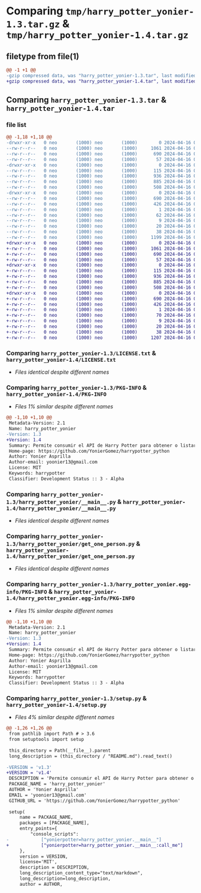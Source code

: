 # Comparing `tmp/harry_potter_yonier-1.3.tar.gz` & `tmp/harry_potter_yonier-1.4.tar.gz`

## filetype from file(1)

```diff
@@ -1 +1 @@
-gzip compressed data, was "harry_potter_yonier-1.3.tar", last modified: Tue Apr 16 04:45:52 2024, max compression
+gzip compressed data, was "harry_potter_yonier-1.4.tar", last modified: Tue Apr 16 04:49:24 2024, max compression
```

## Comparing `harry_potter_yonier-1.3.tar` & `harry_potter_yonier-1.4.tar`

### file list

```diff
@@ -1,18 +1,18 @@
-drwxr-xr-x   0 neo       (1000) neo       (1000)        0 2024-04-16 04:45:52.391138 harry_potter_yonier-1.3/
--rw-r--r--   0 neo       (1000) neo       (1000)     1061 2024-04-16 03:01:09.000000 harry_potter_yonier-1.3/LICENSE.txt
--rw-r--r--   0 neo       (1000) neo       (1000)      690 2024-04-16 04:45:52.391138 harry_potter_yonier-1.3/PKG-INFO
--rw-r--r--   0 neo       (1000) neo       (1000)       57 2024-04-16 00:38:48.000000 harry_potter_yonier-1.3/README.md
-drwxr-xr-x   0 neo       (1000) neo       (1000)        0 2024-04-16 04:45:52.390138 harry_potter_yonier-1.3/harry_potter_yonier/
--rw-r--r--   0 neo       (1000) neo       (1000)      115 2024-04-16 03:58:52.000000 harry_potter_yonier-1.3/harry_potter_yonier/__init__.py
--rw-r--r--   0 neo       (1000) neo       (1000)      936 2024-04-16 04:29:20.000000 harry_potter_yonier-1.3/harry_potter_yonier/__main__.py
--rw-r--r--   0 neo       (1000) neo       (1000)      885 2024-04-16 04:45:05.000000 harry_potter_yonier-1.3/harry_potter_yonier/get_one_person.py
--rw-r--r--   0 neo       (1000) neo       (1000)      508 2024-04-16 03:58:17.000000 harry_potter_yonier-1.3/harry_potter_yonier/get_person.py
-drwxr-xr-x   0 neo       (1000) neo       (1000)        0 2024-04-16 04:45:52.391138 harry_potter_yonier-1.3/harry_potter_yonier.egg-info/
--rw-r--r--   0 neo       (1000) neo       (1000)      690 2024-04-16 04:45:52.000000 harry_potter_yonier-1.3/harry_potter_yonier.egg-info/PKG-INFO
--rw-r--r--   0 neo       (1000) neo       (1000)      426 2024-04-16 04:45:52.000000 harry_potter_yonier-1.3/harry_potter_yonier.egg-info/SOURCES.txt
--rw-r--r--   0 neo       (1000) neo       (1000)        1 2024-04-16 04:45:52.000000 harry_potter_yonier-1.3/harry_potter_yonier.egg-info/dependency_links.txt
--rw-r--r--   0 neo       (1000) neo       (1000)       62 2024-04-16 04:45:52.000000 harry_potter_yonier-1.3/harry_potter_yonier.egg-info/entry_points.txt
--rw-r--r--   0 neo       (1000) neo       (1000)        9 2024-04-16 04:45:52.000000 harry_potter_yonier-1.3/harry_potter_yonier.egg-info/requires.txt
--rw-r--r--   0 neo       (1000) neo       (1000)       20 2024-04-16 04:45:52.000000 harry_potter_yonier-1.3/harry_potter_yonier.egg-info/top_level.txt
--rw-r--r--   0 neo       (1000) neo       (1000)       38 2024-04-16 04:45:52.391138 harry_potter_yonier-1.3/setup.cfg
--rw-r--r--   0 neo       (1000) neo       (1000)     1199 2024-04-16 04:28:30.000000 harry_potter_yonier-1.3/setup.py
+drwxr-xr-x   0 neo       (1000) neo       (1000)        0 2024-04-16 04:49:24.998047 harry_potter_yonier-1.4/
+-rw-r--r--   0 neo       (1000) neo       (1000)     1061 2024-04-16 03:01:09.000000 harry_potter_yonier-1.4/LICENSE.txt
+-rw-r--r--   0 neo       (1000) neo       (1000)      690 2024-04-16 04:49:24.998047 harry_potter_yonier-1.4/PKG-INFO
+-rw-r--r--   0 neo       (1000) neo       (1000)       57 2024-04-16 00:38:48.000000 harry_potter_yonier-1.4/README.md
+drwxr-xr-x   0 neo       (1000) neo       (1000)        0 2024-04-16 04:49:24.997047 harry_potter_yonier-1.4/harry_potter_yonier/
+-rw-r--r--   0 neo       (1000) neo       (1000)      115 2024-04-16 03:58:52.000000 harry_potter_yonier-1.4/harry_potter_yonier/__init__.py
+-rw-r--r--   0 neo       (1000) neo       (1000)      936 2024-04-16 04:29:20.000000 harry_potter_yonier-1.4/harry_potter_yonier/__main__.py
+-rw-r--r--   0 neo       (1000) neo       (1000)      885 2024-04-16 04:45:05.000000 harry_potter_yonier-1.4/harry_potter_yonier/get_one_person.py
+-rw-r--r--   0 neo       (1000) neo       (1000)      508 2024-04-16 03:58:17.000000 harry_potter_yonier-1.4/harry_potter_yonier/get_person.py
+drwxr-xr-x   0 neo       (1000) neo       (1000)        0 2024-04-16 04:49:24.997047 harry_potter_yonier-1.4/harry_potter_yonier.egg-info/
+-rw-r--r--   0 neo       (1000) neo       (1000)      690 2024-04-16 04:49:24.000000 harry_potter_yonier-1.4/harry_potter_yonier.egg-info/PKG-INFO
+-rw-r--r--   0 neo       (1000) neo       (1000)      426 2024-04-16 04:49:24.000000 harry_potter_yonier-1.4/harry_potter_yonier.egg-info/SOURCES.txt
+-rw-r--r--   0 neo       (1000) neo       (1000)        1 2024-04-16 04:49:24.000000 harry_potter_yonier-1.4/harry_potter_yonier.egg-info/dependency_links.txt
+-rw-r--r--   0 neo       (1000) neo       (1000)       70 2024-04-16 04:49:24.000000 harry_potter_yonier-1.4/harry_potter_yonier.egg-info/entry_points.txt
+-rw-r--r--   0 neo       (1000) neo       (1000)        9 2024-04-16 04:49:24.000000 harry_potter_yonier-1.4/harry_potter_yonier.egg-info/requires.txt
+-rw-r--r--   0 neo       (1000) neo       (1000)       20 2024-04-16 04:49:24.000000 harry_potter_yonier-1.4/harry_potter_yonier.egg-info/top_level.txt
+-rw-r--r--   0 neo       (1000) neo       (1000)       38 2024-04-16 04:49:24.998047 harry_potter_yonier-1.4/setup.cfg
+-rw-r--r--   0 neo       (1000) neo       (1000)     1207 2024-04-16 04:49:07.000000 harry_potter_yonier-1.4/setup.py
```

### Comparing `harry_potter_yonier-1.3/LICENSE.txt` & `harry_potter_yonier-1.4/LICENSE.txt`

 * *Files identical despite different names*

### Comparing `harry_potter_yonier-1.3/PKG-INFO` & `harry_potter_yonier-1.4/PKG-INFO`

 * *Files 1% similar despite different names*

```diff
@@ -1,10 +1,10 @@
 Metadata-Version: 2.1
 Name: harry_potter_yonier
-Version: 1.3
+Version: 1.4
 Summary: Permite consumir el API de Harry Potter para obtener o listar personajes
 Home-page: https://github.com/YonierGomez/harrypotter_python
 Author: Yonier Asprilla
 Author-email: yoonier13@gmail.com
 License: MIT
 Keywords: harrypotter
 Classifier: Development Status :: 3 - Alpha
```

### Comparing `harry_potter_yonier-1.3/harry_potter_yonier/__main__.py` & `harry_potter_yonier-1.4/harry_potter_yonier/__main__.py`

 * *Files identical despite different names*

### Comparing `harry_potter_yonier-1.3/harry_potter_yonier/get_one_person.py` & `harry_potter_yonier-1.4/harry_potter_yonier/get_one_person.py`

 * *Files identical despite different names*

### Comparing `harry_potter_yonier-1.3/harry_potter_yonier.egg-info/PKG-INFO` & `harry_potter_yonier-1.4/harry_potter_yonier.egg-info/PKG-INFO`

 * *Files 1% similar despite different names*

```diff
@@ -1,10 +1,10 @@
 Metadata-Version: 2.1
 Name: harry_potter_yonier
-Version: 1.3
+Version: 1.4
 Summary: Permite consumir el API de Harry Potter para obtener o listar personajes
 Home-page: https://github.com/YonierGomez/harrypotter_python
 Author: Yonier Asprilla
 Author-email: yoonier13@gmail.com
 License: MIT
 Keywords: harrypotter
 Classifier: Development Status :: 3 - Alpha
```

### Comparing `harry_potter_yonier-1.3/setup.py` & `harry_potter_yonier-1.4/setup.py`

 * *Files 4% similar despite different names*

```diff
@@ -1,26 +1,26 @@
 from pathlib import Path # > 3.6
 from setuptools import setup
 
 this_directory = Path(__file__).parent
 long_description = (this_directory / "README.md").read_text()
 
-VERSION = 'v1.3'
+VERSION = 'v1.4'
 DESCRIPTION = 'Permite consumir el API de Harry Potter para obtener o listar personajes'
 PACKAGE_NAME = 'harry_potter_yonier'
 AUTHOR = 'Yonier Asprilla'
 EMAIL = 'yoonier13@gmail.com'
 GITHUB_URL = 'https://github.com/YonierGomez/harrypotter_python'
 
 setup(
     name = PACKAGE_NAME,
     packages = [PACKAGE_NAME],
     entry_points={
         "console_scripts":
-            ["yonierpotter=harry_potter_yonier.__main__"]
+            ["yonierpotter=harry_potter_yonier.__main__:call_me"]
     },
     version = VERSION,
     license='MIT',
     description = DESCRIPTION,
     long_description_content_type="text/markdown",
     long_description=long_description,
     author = AUTHOR,
```

